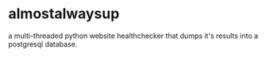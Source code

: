 almostalwaysup
==============

a multi-threaded python website healthchecker that dumps it's results into a postgresql database.

